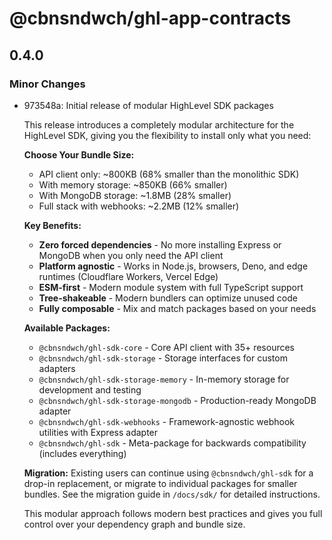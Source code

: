 # @cbnsndwch/ghl-app-contracts

## 0.4.0

### Minor Changes

- 973548a: Initial release of modular HighLevel SDK packages

    This release introduces a completely modular architecture for the HighLevel SDK, giving you the flexibility to install only what you need:

    **Choose Your Bundle Size:**
    - API client only: ~800KB (68% smaller than the monolithic SDK)
    - With memory storage: ~850KB (66% smaller)
    - With MongoDB storage: ~1.8MB (28% smaller)
    - Full stack with webhooks: ~2.2MB (12% smaller)

    **Key Benefits:**
    - **Zero forced dependencies** - No more installing Express or MongoDB when you only need the API client
    - **Platform agnostic** - Works in Node.js, browsers, Deno, and edge runtimes (Cloudflare Workers, Vercel Edge)
    - **ESM-first** - Modern module system with full TypeScript support
    - **Tree-shakeable** - Modern bundlers can optimize unused code
    - **Fully composable** - Mix and match packages based on your needs

    **Available Packages:**
    - `@cbnsndwch/ghl-sdk-core` - Core API client with 35+ resources
    - `@cbnsndwch/ghl-sdk-storage` - Storage interfaces for custom adapters
    - `@cbnsndwch/ghl-sdk-storage-memory` - In-memory storage for development and testing
    - `@cbnsndwch/ghl-sdk-storage-mongodb` - Production-ready MongoDB adapter
    - `@cbnsndwch/ghl-sdk-webhooks` - Framework-agnostic webhook utilities with Express adapter
    - `@cbnsndwch/ghl-sdk` - Meta-package for backwards compatibility (includes everything)

    **Migration:** Existing users can continue using `@cbnsndwch/ghl-sdk` for a drop-in replacement, or migrate to individual packages for smaller bundles. See the migration guide in `/docs/sdk/` for detailed instructions.

    This modular approach follows modern best practices and gives you full control over your dependency graph and bundle size.
